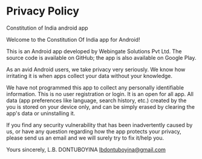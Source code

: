 # Privacy Policy
Constitution of India android app

Welcome to the Constitution Of India app for Android!

This is an Android app developed by Webingate Solutions Pvt Ltd. The source code is available on GitHub; the app is also available on Google Play.

As an avid Android users, we take privacy very seriously. We know how irritating it is when apps collect your data without your knowledge.

We have not programmed this app to collect any personally identifiable information. This is no user registration or login. It is an open for all app. All data (app preferences like language, search history, etc.) created by the you is stored on your device only, and can be simply erased by clearing the app's data or uninstalling it.

If you find any security vulnerability that has been inadvertently caused by us, or have any question regarding how the app protects your privacy, please send us an email and we will surely try to fix it/help you.

Yours sincerely, L.B. DONTUBOYINA lbdontuboyina@gmail.com

